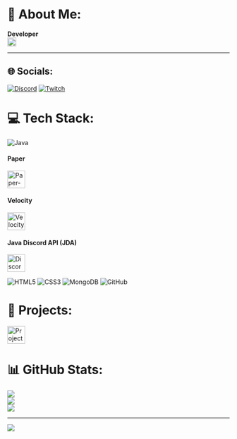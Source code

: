 # 💫 About Me:
**Developer**  
<img src="https://www.countryflags.com/wp-content/uploads/flag-jpg-xl-10-scaled.jpg" alt="Österreich-Flagge" width="20px" style="vertical-align: middle;">

***

## 🌐 Socials:
[![Discord](https://img.shields.io/badge/Discord-%237289DA.svg?logo=discord&logoColor=white)](https://discord.gg/TobiasF2211) [![Twitch](https://img.shields.io/badge/Twitch-%239146FF.svg?logo=Twitch&logoColor=white)](https://twitch.tv/TobiasF2211)

# 💻 Tech Stack:
![Java](https://img.shields.io/badge/java-%23ED8B00.svg?style=for-the-badge&logo=openjdk&logoColor=white)

#### Paper
<img src="https://www.bisecthosting.com/blog/wp-content/uploads/2021/10/download.png" alt="Paper-Logo" width="40px">

#### Velocity
<img src="https://docs.papermc.io/assets/images/velocity-logomark-512-52113b7ac44ad58461e21fe53dd694ed.png" alt="Velocity-Logo" width="40px">

#### Java Discord API (JDA)
<img src="https://static.vecteezy.com/system/resources/previews/018/930/718/original/discord-logo-discord-icon-transparent-free-png.png" alt="Discord-Logo" width="40px">

![HTML5](https://img.shields.io/badge/html5-%23E34F26.svg?style=for-the-badge&logo=html5&logoColor=white) ![CSS3](https://img.shields.io/badge/css3-%231572B6.svg?style=for-the-badge&logo=css3&logoColor=white) ![MongoDB](https://img.shields.io/badge/MongoDB-%234ea94b.svg?style=for-the-badge&logo=mongodb&logoColor=white) ![GitHub](https://img.shields.io/badge/github-%23121011.svg?style=for-the-badge&logo=github&logoColor=white)

# 📑 Projects:

<img src="https://cdn.discordapp.com/attachments/1071843079251824641/1286361636042575892/OIG4w.png?ex=66eda121&is=66ec4fa1&hm=c68ec97e98c99f610f41a9a8437289a0e634ff427fcb3c9167cd165f645a942e&" alt="Project_LarnuaNET" width="40px">

# 📊 GitHub Stats:
![](https://github-readme-stats.vercel.app/api?username=TobiasF2211&theme=dark&hide_border=false&include_all_commits=false&count_private=false)  
![](https://github-readme-streak-stats.herokuapp.com/?user=TobiasF2211&theme=dark&hide_border=false)  
![](https://github-readme-stats.vercel.app/api/top-langs/?username=TobiasF2211&theme=dark&hide_border=false&include_all_commits=false&count_private=false&layout=compact)

---

[![](https://visitcount.itsvg.in/api?id=TobiasF2211&icon=0&color=0)](https://visitcount.itsvg.in)
